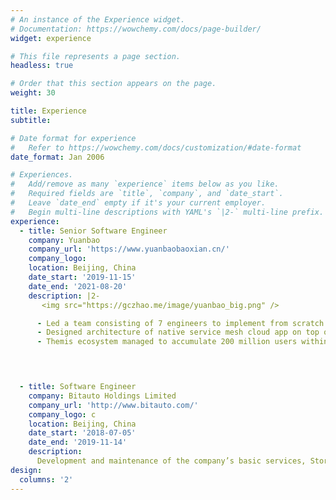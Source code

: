 ```yaml
---
# An instance of the Experience widget.
# Documentation: https://wowchemy.com/docs/page-builder/
widget: experience

# This file represents a page section.
headless: true

# Order that this section appears on the page.
weight: 30

title: Experience
subtitle:

# Date format for experience
#   Refer to https://wowchemy.com/docs/customization/#date-format
date_format: Jan 2006

# Experiences.
#   Add/remove as many `experience` items below as you like.
#   Required fields are `title`, `company`, and `date_start`.
#   Leave `date_end` empty if it's your current employer.
#   Begin multi-line descriptions with YAML's `|2-` multi-line prefix.
experience:
  - title: Senior Software Engineer
    company: Yuanbao
    company_url: 'https://www.yuanbaobaoxian.cn/'
    company_logo: 
    location: Beijing, China
    date_start: '2019-11-15'
    date_end: '2021-08-20'
    description: |2-
       <img src="https://gczhao.me/image/yuanbao_big.png" />

      - Led a team consisting of 7 engineers to implement from scratch and successfully launch the firm’s first Strategy Distribution Engine – Themis, a smart strategy engine based on traffic flow and predicate conditions’ strategy, which provides handy service for vendors and consumers; Build strategy ecosystem, including Themis backend service, Themis-cli (deployment tool), Themis-admin(management configuration system), and Themis-SDK (developers suite of integrated for iOS/Android/H5). 
      - Designed architecture of native service mesh cloud app on top of Golang backend services, using MySQL and Redis as high-performance database, Prow, Bazel as CI/CD, Hive, ClickHouse as data statistics and AWS by K8s + Istio as deployment environment.
      - Themis ecosystem managed to accumulate 200 million users within 10 days of its release to the public, with delivery rate above 97%, daily peak value over  5000k and online connections averaged 10k-15k QPS.

 


  - title: Software Engineer
    company: Bitauto Holdings Limited
    company_url: 'http://www.bitauto.com/'
    company_logo: c
    location: Beijing, China
    date_start: '2018-07-05'
    date_end: '2019-11-14'
    description: 
      Development and maintenance of the company’s basic services, StormEye, a weather service that will affect the company’s daily revenue. Different weathers have different revenue for each takeaway order. Worked on various small full stack projects with high proficiency in Golang, JavaScript and Objective-C.
design:
  columns: '2'
---
```

